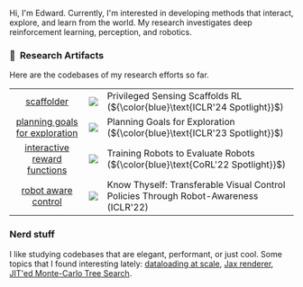 Hi, I'm Edward. Currently, I'm interested in developing methods that interact, explore, and learn from the world. My research investigates deep reinforcement learning, perception, and robotics.

### 🤖&nbsp; Research Artifacts
Here are the codebases of my research efforts so far.

|     |     |     |
| :-: | :-: | :-- |
| [scaffolder](https://github.com/penn-pal-lab/scaffolder) | ![](https://img.shields.io/github/stars/penn-pal-lab/scaffolder?label=%E2%98%85) | Privileged Sensing Scaffolds RL (${\color{blue}\text{ICLR'24 Spotlight}}$) |
| [planning goals for exploration](https://github.com/penn-pal-lab/peg) | ![](https://img.shields.io/github/stars/penn-pal-lab/peg?label=%E2%98%85) | Planning Goals for Exploration (${\color{blue}\text{ICLR'23 Spotlight}}$)|
| [interactive reward functions](https://github.com/penn-pal-lab/interactive_reward_functions) | ![](https://img.shields.io/github/stars/penn-pal-lab/interactive_reward_functions?label=%E2%98%85) | Training Robots to Evaluate Robots (${\color{blue}\text{CoRL'22 Spotlight}}$) |
| [robot aware control](https://github.com/penn-pal-lab/robot_aware_control) | ![](https://img.shields.io/github/stars/penn-pal-lab/robot_aware_control?label=%E2%98%85) | Know Thyself: Transferable Visual Control Policies Through Robot-Awareness (ICLR'22) |



### Nerd stuff
I like studying codebases that are elegant, performant, or just cool. Some topics that I found interesting lately: [dataloading at scale](https://www.moderndescartes.com/essays/shuffle_viz/), [Jax renderer](https://github.com/JoeyTeng/jaxrenderer), [JIT'ed Monte-Carlo Tree Search](https://github.com/google-deepmind/mctx).  
